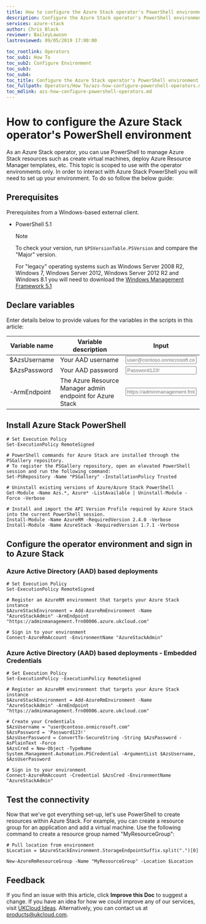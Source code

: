 ```yaml
---
title: How to configure the Azure Stack operator's PowerShell environment | Based on Microsoft Docs | UKCloud Ltd
description: Configure the Azure Stack operator's PowerShell environment
services: azure-stack
author: Chris Black
reviewer: BaileyLawson
lastreviewed: 09/05/2019 17:00:00

toc_rootlink: Operators
toc_sub1: How To
toc_sub2: Configure Environment
toc_sub3:
toc_sub4:
toc_title: Configure the Azure Stack operator's PowerShell environment
toc_fullpath: Operators/How To/azs-how-configure-powershell-operators.md
toc_mdlink: azs-how-configure-powershell-operators.md
---
```


# How to configure the Azure Stack operator's PowerShell environment

As an Azure Stack operator, you can use PowerShell to manage Azure Stack resources such as create virtual machines, deploy Azure Resource Manager templates, etc. This topic is scoped to use with the operator environments only. In order to interact with Azure Stack PowerShell you will need to set up your environment. To do so follow the below guide:

## Prerequisites

Prerequisites from a Windows-based external client.

- PowerShell 5.1

  > [!NOTE]
  > To check your version, run `$PSVersionTable.PSVersion` and compare the "Major" version.
  >
  > For "legacy" operating systems such as Windows Server 2008 R2, Windows 7, Windows Server 2012, Windows Server 2012 R2 and Windows 8.1 you will need to download the [Windows Management Framework 5.1](https://docs.microsoft.com/en-us/powershell/wmf/5.1/install-configure)

## Declare variables

Enter details below to provide values for the variables in the scripts in this article:

| Variable name  | Variable description                                      | Input            |
|----------------|-----------------------------------------------------------|------------------|
| \$AzsUsername  | Your AAD username                                         | <form oninput="result.value=username.value" id="username" style="display: inline;"><input type="text" id="username" name="username" style="display: inline;" placeholder="user@contoso.onmicrosoft.com"/></form> |
| \$AzsPassword  | Your AAD password                                         | <form oninput="result.value=password.value" id="password" style="display: inline;"><input type="text" id="password" name="password" style="display: inline;" placeholder="Password123!"/></form> |
| -ArmEndpoint   | The Azure Resource Manager admin endpoint for Azure Stack | <form oninput="result.value=armendpoint.value;result2.value=armendpoint.value" id="armendpoint" style="display: inline;"><input type="text" id="armendpoint" name="armendpoint" style="display: inline;" placeholder="https://adminmanagement.frn00006.azure.ukcloud.com"/></form> |

## Install Azure Stack PowerShell

<pre><code class="language-PowerShell"># Set Execution Policy
Set-ExecutionPolicy RemoteSigned
  
# PowerShell commands for Azure Stack are installed through the PSGallery repository.
# To register the PSGallery repository, open an elevated PowerShell session and run the following command:
Set-PSRepository -Name "PSGallery" -InstallationPolicy Trusted
  
# Uninstall existing versions of Azure/Azure Stack PowerShell
Get-Module -Name Azs.*, Azure* -ListAvailable | Uninstall-Module -Force -Verbose
  
# Install and import the API Version Profile required by Azure Stack into the current PowerShell session.
Install-Module -Name AzureRM -RequiredVersion 2.4.0 -Verbose
Install-Module -Name AzureStack -RequiredVersion 1.7.1 -Verbose
</code></pre>

## Configure the operator environment and sign in to Azure Stack

### Azure Active Directory (AAD) based deployments

<pre><code class="language-PowerShell"># Set Execution Policy
Set-ExecutionPolicy RemoteSigned

# Register an AzureRM environment that targets your Azure Stack instance
$AzureStackEnvironment = Add-AzureRmEnvironment -Name "AzureStackAdmin" -ArmEndpoint "<output form="armendpoint" name="result" style="display: inline;">https://adminmanagement.frn00006.azure.ukcloud.com</output>"

# Sign in to your environment
Connect-AzureRmAccount -EnvironmentName "AzureStackAdmin"
</code></pre>

### Azure Active Directory (AAD) based deployments - Embedded Credentials

<pre><code class="language-PowerShell"># Set Execution Policy
Set-ExecutionPolicy -ExecutionPolicy RemoteSigned

# Register an AzureRM environment that targets your Azure Stack instance
$AzureStackEnvironment = Add-AzureRmEnvironment -Name "AzureStackAdmin" -ArmEndpoint "<output form="armendpoint" name="result2" style="display: inline;">https://adminmanagement.frn00006.azure.ukcloud.com</output>"

# Create your Credentials
$AzsUsername = "<output form="username" name="result" style="display: inline;">user@contoso.onmicrosoft.com</output>"
$AzsPassword = '<output form="password" name="result" style="display: inline;">Password123!</output>'
$AzsUserPassword = ConvertTo-SecureString -String $AzsPassword -AsPlainText -Force
$AzsCred = New-Object -TypeName System.Management.Automation.PSCredential -ArgumentList $AzsUsername, $AzsUserPassword

# Sign in to your environment
Connect-AzureRmAccount -Credential $AzsCred -EnvironmentName "AzureStackAdmin"
</code></pre>

## Test the connectivity

Now that we've got everything set-up, let's use PowerShell to create resources within Azure Stack. For example, you can create a resource group for an application and add a virtual machine. Use the following command to create a resource group named "MyResourceGroup":

<pre><code class="language-PowerShell"># Pull location from environment
$Location = $AzureStackEnvironment.StorageEndpointSuffix.split(".")[0]

New-AzureRmResourceGroup -Name "MyResourceGroup" -Location $Location
</code></pre>

## Feedback

If you find an issue with this article, click **Improve this Doc** to suggest a change. If you have an idea for how we could improve any of our services, visit [UKCloud Ideas](https://ideas.ukcloud.com). Alternatively, you can contact us at <products@ukcloud.com>.
